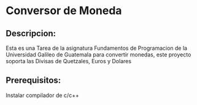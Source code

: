# Conversor de Moneda
## Descripcion:
Esta es una Tarea de la asignatura Fundamentos de Programacion de la Universidad Galileo de Guatemala para convertir monedas, este proyecto soporta las Divisas de Quetzales, Euros y Dolares

## Prerequisitos:  
Instalar compilador de c/c++
